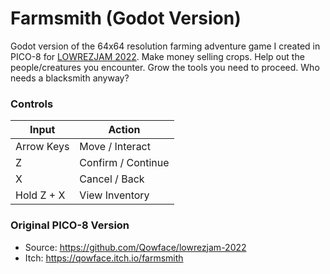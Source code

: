 # Farmsmith (Godot Version)

Godot version of the 64x64 resolution farming adventure game I created in PICO-8 for [LOWREZJAM 2022](https://itch.io/jam/lowrezjam-2022). Make money selling crops. Help out the people/creatures you encounter. Grow the tools you need to proceed. Who needs a blacksmith anyway?

### Controls

| Input      | Action             |
| ---------- | ------------------ |
| Arrow Keys | Move / Interact    |
| Z          | Confirm / Continue |
| X          | Cancel / Back      |
| Hold Z + X | View Inventory     |

### Original PICO-8 Version

- Source: https://github.com/Qowface/lowrezjam-2022
- Itch: https://qowface.itch.io/farmsmith
